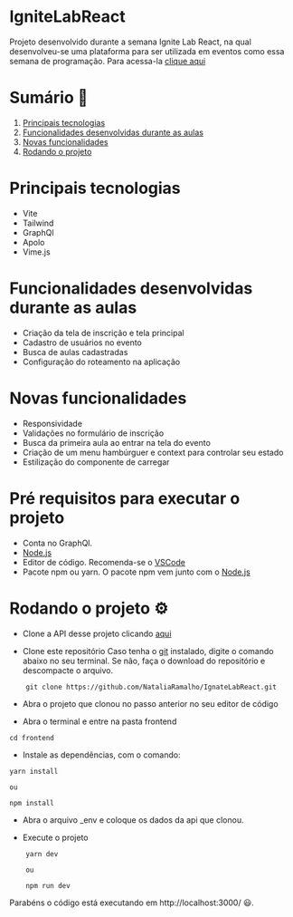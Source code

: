 # IgniteLabReact
Projeto desenvolvido durante a semana Ignite Lab React, na qual desenvolveu-se uma plataforma para ser utilizada em eventos como essa semana de programação. Para acessa-la [clique aqui](https://ignite-lab-react-delta-six.vercel.app/)


Sumário 📑 
=================
   1. [Principais tecnologias](#Principais-tecnologias)
   2. [Funcionalidades desenvolvidas durante as aulas](#Funcionalidades-desenvolvidas-durante-as-aulas)
   3. [Novas funcionalidades](#Novas-funcionalidades)
   4. [Rodando o projeto](#Rodando-o-projeto)

# Principais tecnologias
- Vite
- Tailwind
- GraphQl
- Apolo
- Vime.js

# Funcionalidades desenvolvidas durante as aulas
- Criação da tela de inscrição e tela principal 
- Cadastro de usuários no evento
- Busca de aulas cadastradas
- Configuração do roteamento na aplicação


# Novas funcionalidades
- Responsividade
- Validações no formulário de inscrição
- Busca da primeira aula ao entrar na tela do evento 
- Criação de um menu hambúrguer e context para controlar seu estado
- Estilização do componente de carregar 


# Pré requisitos para executar o projeto 
- Conta no GraphQl.
- [Node.js](https://nodejs.org/en/)  
- Editor de código. Recomenda-se o [VSCode](https://code.visualstudio.com/)
- Pacote npm ou yarn. O pacote npm vem junto com o [Node.js](https://nodejs.org/en/)

# Rodando o projeto ⚙️

- Clone a API desse projeto clicando [aqui](https://app.graphcms.com/clone/0d3ab77f70ff42af805fcf9d81de4615?name=IgniteLab%20-%20001)

- Clone este repositório 
Caso tenha o [git](https://git-scm.com/downloads) instalado, digite o comando abaixo no seu terminal. 
Se não, faça o download do repositório e descompacte o arquivo.

`````
    git clone https://github.com/NataliaRamalho/IgnateLabReact.git
`````

- Abra o projeto que clonou no passo anterior no seu editor de código

- Abra o terminal e entre na pasta frontend 
```
cd frontend
```

- Instale as dependências, com o comando:

```
yarn install

ou

npm install

```

- Abra o arquivo _env e coloque os dados da api que clonou.

- Execute o projeto

```
    yarn dev 

    ou 

    npm run dev 
```

Parabéns o código está executando em http://localhost:3000/ 😃.

